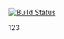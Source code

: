 [![Build Status](https://travis-ci.org/Goganych/lab05.svg?branch=master)](https://travis-ci.org/Goganych/lab05)


123
